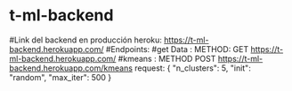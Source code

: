 # t-ml-backend
#Link del backend en producción heroku: https://t-ml-backend.herokuapp.com/
#Endpoints:
#get Data :  METHOD: GET https://t-ml-backend.herokuapp.com/
#kmeans : METHOD POST https://t-ml-backend.herokuapp.com/kmeans
          request: {
          "n_clusters": 5,
          "init": "random",
          "max_iter": 500
      }
